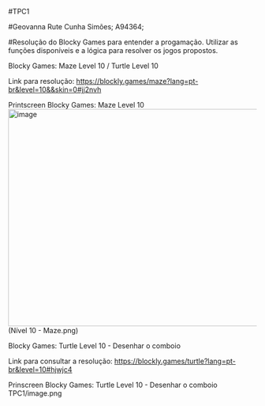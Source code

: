 #TPC1

#Geovanna Rute Cunha Simões; A94364; 

#Resolução do Blocky Games para entender a progamação. Utilizar as funções disponíveis e a lógica para resolver os jogos propostos.

Blocky Games: Maze Level 10 / Turtle Level 10

Link para resolução: https://blockly.games/maze?lang=pt-br&level=10&&skin=0#jj2nvh

Printscreen Blocky Games: Maze Level 10
<img width="952" height="439" alt="image" src="https://github.com/user-attachments/assets/a8a1c5c7-3766-455f-b356-df2a69943c33" />(Nível 10 - Maze.png)

Blocky Games: Turtle Level 10 - Desenhar o comboio

Link para consultar a resolução: https://blockly.games/turtle?lang=pt-br&level=10#hjwjc4

Prinscreen Blocky Games: Turtle Level 10 - Desenhar o comboio
TPC1/image.png

